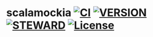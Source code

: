 # scalamockia [![CI][ciImg]][ciLink] [![VERSION][versionImg]][versionLink] [![STEWARD][stewardImg]][stewardLink] [![License][licenseImg]][licenseLink]


[ciImg]: https://github.com/zhaihao/scalamockia/actions/workflows/ci.yml/badge.svg
[ciLink]: https://github.com/zhaihao/scalamockia/actions

[versionImg]: https://img.shields.io/github/v/tag/zhaihao/scalamockia?label=Version
[versionLink]: https://github.com/zhaihao/scalamockia/packages

[stewardImg]: https://img.shields.io/badge/Scala_Steward-helping-blueviolet.svg?style=flat&logo=data:image/png;base64,iVBORw0KGgoAAAANSUhEUgAAAA4AAAAQCAMAAAARSr4IAAAAVFBMVEUAAACHjojlOy5NWlrKzcYRKjGFjIbp293YycuLa3pYY2LSqql4f3pCUFTgSjNodYRmcXUsPD/NTTbjRS+2jomhgnzNc223cGvZS0HaSD0XLjbaSjElhIr+AAAAAXRSTlMAQObYZgAAAHlJREFUCNdNyosOwyAIhWHAQS1Vt7a77/3fcxxdmv0xwmckutAR1nkm4ggbyEcg/wWmlGLDAA3oL50xi6fk5ffZ3E2E3QfZDCcCN2YtbEWZt+Drc6u6rlqv7Uk0LdKqqr5rk2UCRXOk0vmQKGfc94nOJyQjouF9H/wCc9gECEYfONoAAAAASUVORK5CYII=
[stewardLink]: https://scala-steward.org

[licenseImg]: https://img.shields.io/badge/License-MPL%202.0-green.svg
[licenseLink]: LICENSE
